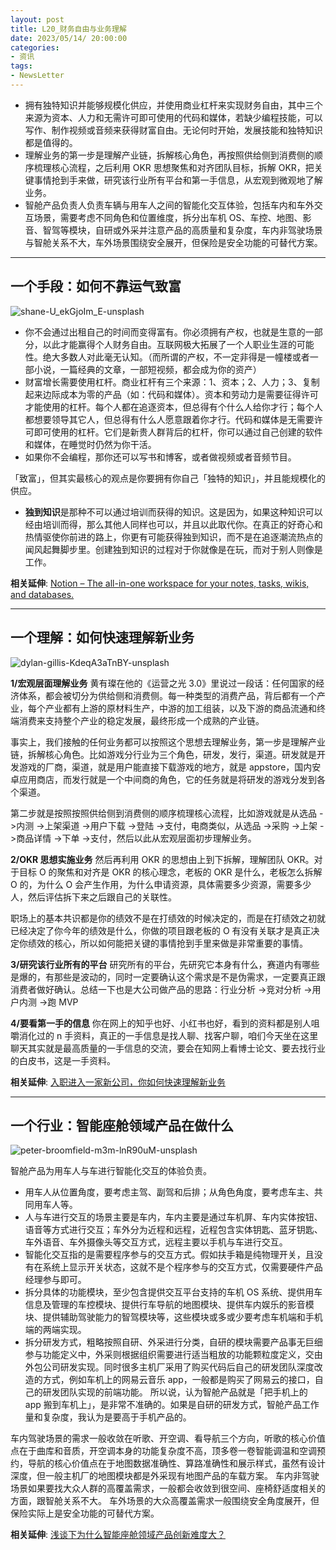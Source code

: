 ```yaml
---
layout: post
title: L20_财务自由与业务理解
date: 2023/05/14/ 20:00:00
categories:
- 资讯
tags:
- NewsLetter
---
```


- 拥有独特知识并能够规模化供应，并使用商业杠杆来实现财务自由，其中三个来源为资本、人力和无需许可即可使用的代码和媒体，若缺少编程技能，可以写作、制作视频或音频来获得财富自由。无论何时开始，发展技能和独特知识都是值得的。
- 理解业务的第一步是理解产业链，拆解核心角色，再按照供给侧到消费侧的顺序梳理核心流程，之后利用 OKR 思想聚焦和对齐团队目标，拆解 OKR，把关键事情抢到手来做，研究该行业所有平台和第一手信息，从宏观到微观地了解业务。
- 智舱产品负责人负责车辆与用车人之间的智能化交互体验，包括车内和车外交互场景，需要考虑不同角色和位置维度，拆分出车机 OS、车控、地图、影音、智驾等模块，自研或外采并注意产品的高质量和复杂度，车内非驾驶场景与智舱关系不大，车外场景围绕安全展开，但保险是安全功能的可替代方案。

---

## 一个手段：如何不靠运气致富

![shane-U_ekGjoIm_E-unsplash](https://pics.naaln.com/shane-U_ekGjoIm_E-unsplash.jpg-basicBlog)

- 你不会通过出租自己的时间而变得富有。你必须拥有产权，也就是生意的一部分，以此才能赢得个人财务自由。互联网极大拓展了一个人职业生涯的可能性。绝大多数人对此毫无认知。（而所谓的产权，不一定非得是一幢楼或者一部小说，一篇经典的文章，一部短视频，都会成为你的资产）
- 财富增长需要使用杠杆。商业杠杆有三个来源：1、资本；2、人力；3、复制起来边际成本为零的产品（如：代码和媒体）。资本和劳动力是需要征得许可才能使用的杠杆。每个人都在追逐资本，但总得有个什么人给你才行；每个人都想要领导其它人，但总得有什么人愿意跟着你才行。代码和媒体是无需要许可即可使用的杠杆。它们是新贵人群背后的杠杆，你可以通过自己创建的软件和媒体，在睡觉时仍然为你干活。
- 如果你不会编程，那你还可以写书和博客，或者做视频或者音频节目。

「致富」，但其实最核心的观点是你要拥有你自己「独特的知识」，并且能规模化的供应。

- **独到知识**是那种不可以通过培训而获得的知识。这是因为，如果这种知识可以经由培训而得，那么其他人同样也可以，并且以此取代你。在真正的好奇心和热情驱使你前进的路上，你更有可能获得独到知识，而不是在追逐潮流热点的闻风起舞脚步里。创建独到知识的过程对于你就像是在玩，而对于别人则像是工作。

**相关延伸**:
[Notion – The all-in-one workspace for your notes, tasks, wikis, and databases.](https://www.notion.so/plidezus/9133613f4ca84b17a86120a7057dc7fe)

---

## 一个理解：如何快速理解新业务

![dylan-gillis-KdeqA3aTnBY-unsplash](https://pics.naaln.com/dylan-gillis-KdeqA3aTnBY-unsplash.jpg-basicBlog)

**1/宏观层面理解业务**
黄有璨在他的《运营之光 3.0》里说过一段话：任何国家的经济体系，都会被切分为供给侧和消费侧。每一种类型的消费产品，背后都有一个产业，每个产业都有上游的原材料生产，中游的加工组装，以及下游的商品流通和终端消费来支持整个产业的稳定发展，最终形成一个成熟的产业链。

事实上，我们接触的任何业务都可以按照这个思想去理解业务，第一步是理解产业链，拆解核心角色。比如游戏分行业为三个角色，研发，发行，渠道。研发就是开发游戏的厂商，渠道，就是用户能直接下载游戏的地方，就是 appstore，国内安卓应用商店，而发行就是一个中间商的角色，它的任务就是将研发的游戏分发到各个渠道。

第二步就是按照按照供给侧到消费侧的顺序梳理核心流程，比如游戏就是从选品 ->内测 ->上架渠道 ->用户下载 ->登陆 ->支付，电商类似，从选品 ->采购 ->上架 ->商品详情 ->下单 ->支付，然后以此从宏观层面初步理解业务。

**2/OKR 思想实施业务**
然后再利用 OKR 的思想由上到下拆解，理解团队 OKR。对于目标 O 的聚焦和对齐是 OKR 的核心理念，老板的 OKR 是什么，老板怎么拆解 O 的，为什么 O 会产生作用，为什么申请资源，具体需要多少资源，需要多少人，然后评估拆下来之后跟自己的关联性。

职场上的基本共识都是你的绩效不是在打绩效的时候决定的，而是在打绩效之初就已经决定了你今年的绩效是什么，你做的项目跟老板的 O 有没有关联才是真正决定你绩效的核心，所以如何能把关键的事情抢到手里来做是非常重要的事情。

**3/研究该行业所有的平台**
研究所有的平台，先研究它本身有什么，赛道内有哪些是爆的，有那些是波动的，同时一定要确认这个需求是不是伪需求，一定要真正跟消费者做好确认。总结一下也是大公司做产品的思路：行业分析 ->竞对分析 ->用户内测 ->跑 MVP

**4/要看第一手的信息**
你在网上的知乎也好、小红书也好，看到的资料都是别人咀嚼消化过的 n 手资料，真正的一手信息是找人聊、找客户聊，咱们今天坐在这里聊天其实就是最高质量的一手信息的交流，要会在知网上看博士论文、要去找行业的白皮书，这是一手资料。

**相关延伸**:
[入职进入一家新公司，你如何快速理解新业务](https://m.okjike.com/originalPosts/644cdd04094426a059642a84?s=eyJ1IjoiNTg1ZjY5MjcwNjI0OTkwMDEyZjQ4MGRhIiwiZCI6MX0%3D)

---

## 一个行业：智能座舱领域产品在做什么

![peter-broomfield-m3m-lnR90uM-unsplash](https://pics.naaln.com/peter-broomfield-m3m-lnR90uM-unsplash.jpg-basicBlog)

智舱产品为用车人与车进行智能化交互的体验负责。
- 用车人从位置角度，要考虑主驾、副驾和后排；从角色角度，要考虑车主、共同用车人等。
- 人与车进行交互的场景主要是车内，车内主要是通过车机屏、车内实体按钮、语音等方式进行交互；车外分为近程和远程，近程包含实体钥匙、蓝牙钥匙、车外语音、车外摄像头等交互方式，远程主要以手机与车进行交互。
- 智能化交互指的是需要程序参与的交互方式。假如扶手箱是纯物理开关，且没有在系统上显示开关状态，这就不是个程序参与的交互方式，仅需要硬件产品经理参与即可。
- 拆分具体的功能模块，至少包含提供交互平台支持的车机 OS 系统、提供用车信息及管理的车控模块、提供行车导航的地图模块、提供车内娱乐的影音模块、提供辅助驾驶能力的智驾模块等，这些模块或多或少要考虑车机端和手机端的两端实现。
- 拆分研发方式，粗略按照自研、外采进行分类，自研的模块需要产品事无巨细参与功能定义中，外采则根据组织需要进行适当粗放的功能颗粒度定义，交由外包公司研发实现。同时很多主机厂采用了购买代码后自己的研发团队深度改造的方式，例如车机上的网易云音乐 app，一般都是购买了网易云的接口，自己的研发团队实现的前端功能。
所以说，认为智舱产品就是「把手机上的 app 搬到车机上」，是非常不准确的。如果是自研的研发方式，智舱产品工作量和复杂度，我认为是要高于手机产品的。

车内驾驶场景的需求一般收敛在听歌、开空调、看导航三个方向，听歌的核心价值点在于曲库和音质，开空调本身的功能复杂度不高，顶多卷一卷智能调温和空调预约，导航的核心价值点在于地图数据准确性、算路准确性和展示样式，虽然有设计深度，但一般主机厂的地图模块都是外采现有地图产品的车载方案。
车内非驾驶场景如果要找大众人群的高覆盖需求，一般都会收敛到很空间、座椅舒适度相关的方面，跟智舱关系不大。
车外场景的大众高覆盖需求一般围绕安全角度展开，但保险实际上是安全功能的可替代方案。

**相关延伸**:
[浅谈下为什么智能座舱领域产品创新难度大？](https://m.okjike.com/originalPosts/6454f840205bd8b62ee018f9)


